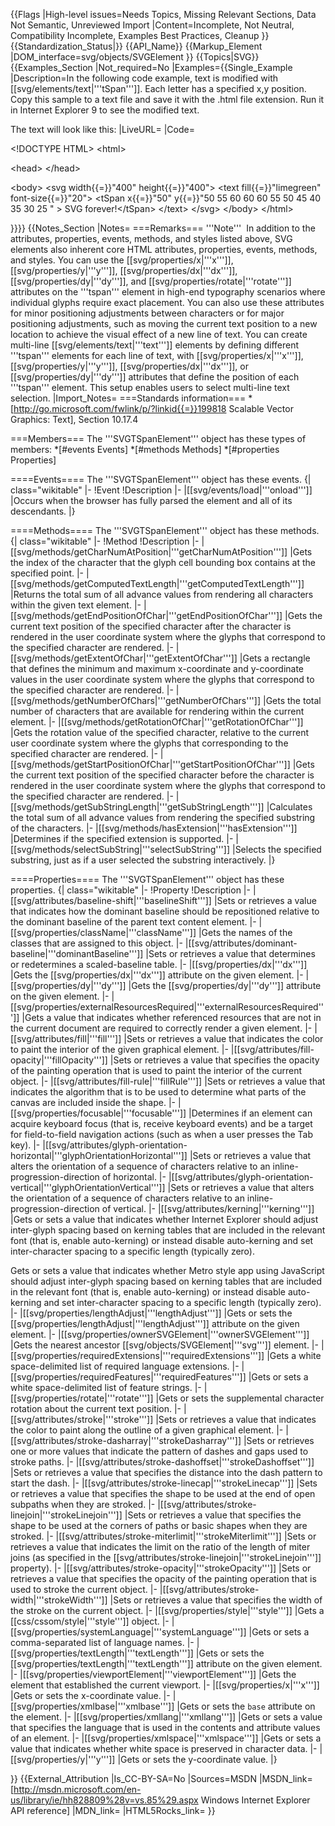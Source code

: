 {{Flags
|High-level issues=Needs Topics, Missing Relevant Sections, Data Not Semantic, Unreviewed Import
|Content=Incomplete, Not Neutral, Compatibility Incomplete, Examples Best Practices, Cleanup
}}
{{Standardization_Status|}}
{{API_Name}}
{{Markup_Element
|DOM_interface=svg/objects/SVGElement
}}
{{Topics|SVG}}
{{Examples_Section
|Not_required=No
|Examples={{Single_Example
|Description=In the following code example, text is modified with [[svg/elements/text|'''tSpan''']]. Each letter has a specified x,y position.
Copy this sample to a text file and save it with the .html file extension. Run it in Internet Explorer 9 to see the modified text.

The text will look like this:
|LiveURL=
|Code=

&lt;!DOCTYPE HTML&gt;
&lt;html&gt;
	
  &lt;head&gt;
  &lt;/head&gt;
	
  &lt;body&gt;
    &lt;svg width{{=}}"400" height{{=}}"400"&gt;
      &lt;text fill{{=}}"limegreen" font-size{{=}}"20"&gt;
        &lt;tSpan x{{=}}"50" y{{=}}"50 55 60 60 60 55 50 45 40 35 30 25 " &gt;
					SVG forever!&lt;/tSpan&gt;
      &lt;/text&gt;
    &lt;/svg&gt;
  &lt;/body&gt;
&lt;/html&gt;
	
}}}}
{{Notes_Section
|Notes=
===Remarks===
'''Note'''  In addition to the attributes, properties, events, methods, and styles listed above, SVG elements also inherent core HTML attributes, properties, events, methods, and styles.
You can use the [[svg/properties/x|'''x''']], [[svg/properties/y|'''y''']], [[svg/properties/dx|'''dx''']], [[svg/properties/dy|'''dy''']], and [[svg/properties/rotate|'''rotate''']]  attributes on the '''tspan''' element  in high-end typography scenarios where individual glyphs require exact placement. You can also use these attributes  for minor positioning adjustments between characters or for major positioning adjustments, such as moving the current text position  to a new location to achieve the visual effect of a new line of text.
You can create multi-line [[svg/elements/text|'''text''']]  elements by defining different  '''tspan'''  elements for each line of text, with  [[svg/properties/x|'''x''']], [[svg/properties/y|'''y''']], [[svg/properties/dx|'''dx''']], or [[svg/properties/dy|'''dy''']] attributes that define  the position of each '''tspan''' element. This setup enables users to  select multi-line text selection.
|Import_Notes=
===Standards information===
*[http://go.microsoft.com/fwlink/p/?linkid{{=}}199818 Scalable Vector Graphics: Text], Section 10.17.4


===Members===
The '''SVGTSpanElement''' object has these types of members:
*[#events Events]
*[#methods Methods]
*[#properties Properties]


====Events====
The '''SVGTSpanElement''' object has these events.
{| class="wikitable"
|-
!Event
!Description
|-
|[[svg/events/load|'''onload''']]
|Occurs  when the browser has fully parsed the element and all of its descendants.
|}
 

====Methods====
The '''SVGTSpanElement''' object has these methods.
{| class="wikitable"
|-
!Method
!Description
|-
|[[svg/methods/getCharNumAtPosition|'''getCharNumAtPosition''']]
|Gets the index of the character  that  the glyph cell bounding box contains  at the specified point.
|-
|[[svg/methods/getComputedTextLength|'''getComputedTextLength''']]
|Returns the total  sum of all advance values from rendering all characters within the given text element.
|-
|[[svg/methods/getEndPositionOfChar|'''getEndPositionOfChar''']]
|Gets the current text position of the specified character after  the character is rendered in the user coordinate system  where  the glyphs that correspond to the specified character are rendered.
|-
|[[svg/methods/getExtentOfChar|'''getExtentOfChar''']]
|Gets a  rectangle  that defines the minimum and maximum x-coordinate and y-coordinate values in the user coordinate system where the glyphs that correspond to the specified character are rendered.
|-
|[[svg/methods/getNumberOfChars|'''getNumberOfChars''']]
|Gets  the total number of characters that are available for rendering within the current element.
|-
|[[svg/methods/getRotationOfChar|'''getRotationOfChar''']]
|Gets the rotation value of the specified character, relative to the current user coordinate system  where  the glyphs that corresponding to the specified character are rendered.
|-
|[[svg/methods/getStartPositionOfChar|'''getStartPositionOfChar''']]
|Gets  the current text position of the specified character before the character is rendered in the user coordinate system  where the glyphs that correspond to the specified character are rendered.
|-
|[[svg/methods/getSubStringLength|'''getSubStringLength''']]
|Calculates the total sum of all advance values from rendering the specified substring of the characters.
|-
|[[svg/methods/hasExtension|'''hasExtension''']]
|Determines if the specified extension  is supported.
|-
|[[svg/methods/selectSubString|'''selectSubString''']]
|Selects the specified substring,  just as if  a user selected the substring interactively.
|}
 

====Properties====
The '''SVGTSpanElement''' object has these properties.
{| class="wikitable"
|-
!Property
!Description
|-
|[[svg/attributes/baseline-shift|'''baselineShift''']]
|Sets or retrieves a value that indicates how the dominant baseline should be repositioned relative to the dominant baseline of the parent text content element.
|-
|[[svg/properties/className|'''className''']]
|Gets  the names of the classes  that are assigned to this object.
|-
|[[svg/attributes/dominant-baseline|'''dominantBaseline''']]
|Sets or retrieves a value that determines or redetermines a scaled-baseline table.
|-
|[[svg/properties/dx|'''dx''']]
|Gets the [[svg/properties/dx|'''dx''']] attribute on the given element.
|-
|[[svg/properties/dy|'''dy''']]
|Gets the  [[svg/properties/dy|'''dy''']]  attribute on the given element.
|-
|[[svg/properties/externalResourcesRequired|'''externalResourcesRequired''']]
|Gets a value that indicates whether referenced resources that are not in the current document are required to correctly render a given element.
|-
|[[svg/attributes/fill|'''fill''']]
|Sets or retrieves a value that indicates the color to paint the interior of the given graphical element.
|-
|[[svg/attributes/fill-opacity|'''fillOpacity''']]
|Sets or retrieves a value that specifies the opacity of the painting operation that is used to paint the interior of the current object.
|-
|[[svg/attributes/fill-rule|'''fillRule''']]
|Sets or retrieves a value that indicates the algorithm that is to be used to determine what parts of the canvas are included inside the shape.
|-
|[[svg/properties/focusable|'''focusable''']]
|Determines if an element can acquire keyboard focus (that is, receive keyboard events) and be a target for field-to-field navigation actions (such as when  a user presses  the Tab key).
|-
|[[svg/attributes/glyph-orientation-horizontal|'''glyphOrientationHorizontal''']]
|Sets or retrieves a value that alters the orientation of a sequence of characters relative to an inline-progression-direction  of horizontal.
|-
|[[svg/attributes/glyph-orientation-vertical|'''glyphOrientationVertical''']]
|Sets or retrieves a value that alters the orientation of a sequence of characters relative to an inline-progression-direction of vertical.
|-
|[[svg/attributes/kerning|'''kerning''']]
|Gets or sets a value that indicates whether Internet Explorer should adjust inter-glyph spacing based on kerning tables that are included in the relevant font (that is, enable auto-kerning) or instead disable auto-kerning and set inter-character spacing to a specific length (typically zero).

Gets or sets a value that indicates whether Metro style app using JavaScript should adjust inter-glyph spacing based on kerning tables that are included in the relevant font (that is, enable auto-kerning) or instead disable auto-kerning and set inter-character spacing to a specific length (typically zero).
|-
|[[svg/properties/lengthAdjust|'''lengthAdjust''']]
|Gets or sets the  [[svg/properties/lengthAdjust|'''lengthAdjust''']] attribute on the given element.
|-
|[[svg/properties/ownerSVGElement|'''ownerSVGElement''']]
|Gets the nearest ancestor [[svg/objects/SVGElement|'''svg''']] element.
|-
|[[svg/properties/requiredExtensions|'''requiredExtensions''']]
|Gets a white space-delimited list of required language extensions.
|-
|[[svg/properties/requiredFeatures|'''requiredFeatures''']]
|Gets or sets a white space-delimited list of feature strings.
|-
|[[svg/properties/rotate|'''rotate''']]
|Gets or sets  the supplemental character rotation about the current text position.
|-
|[[svg/attributes/stroke|'''stroke''']]
|Sets or retrieves a value that indicates the color to paint along the outline of a given graphical element.
|-
|[[svg/attributes/stroke-dasharray|'''strokeDasharray''']]
|Sets or retrieves one or more values that indicate the pattern of dashes and gaps used to stroke paths.
|-
|[[svg/attributes/stroke-dashoffset|'''strokeDashoffset''']]
|Sets or retrieves a value that specifies the distance into the dash pattern to start the dash.
|-
|[[svg/attributes/stroke-linecap|'''strokeLinecap''']]
|Sets or retrieves a value that specifies the shape to be used at the end of open subpaths when they are stroked.
|-
|[[svg/attributes/stroke-linejoin|'''strokeLinejoin''']]
|Sets or retrieves a value that specifies the shape to be used at the corners of paths or basic shapes when they are stroked.
|-
|[[svg/attributes/stroke-miterlimit|'''strokeMiterlimit''']]
|Sets or retrieves a value that indicates the limit on the ratio of the length of miter joins (as specified in the [[svg/attributes/stroke-linejoin|'''strokeLinejoin''']] property).
|-
|[[svg/attributes/stroke-opacity|'''strokeOpacity''']]
|Sets or retrieves a value that specifies the opacity of the painting operation that is used to stroke the current object.
|-
|[[svg/attributes/stroke-width|'''strokeWidth''']]
|Sets or retrieves a value that specifies the width of the stroke on the current object.
|-
|[[svg/properties/style|'''style''']]
|Gets a [[css/cssom/style|'''style''']] object.
|-
|[[svg/properties/systemLanguage|'''systemLanguage''']]
|Gets or sets a comma-separated list of language names.
|-
|[[svg/properties/textLength|'''textLength''']]
|Gets or sets the  [[svg/properties/textLength|'''textLength''']] attribute on the given element.
|-
|[[svg/properties/viewportElement|'''viewportElement''']]
|Gets the element that established the current viewport.
|-
|[[svg/properties/x|'''x''']]
|Gets or sets the x-coordinate value.
|-
|[[svg/properties/xmlbase|'''xmlbase''']]
|Gets or sets the <code>base</code> attribute on the element.
|-
|[[svg/properties/xmllang|'''xmllang''']]
|Gets or sets a value that specifies the language that is used in the contents and attribute values of an element.
|-
|[[svg/properties/xmlspace|'''xmlspace''']]
|Gets or sets a value that indicates whether white space is preserved in character data.
|-
|[[svg/properties/y|'''y''']]
|Gets or sets the y-coordinate value.
|}
 

}}
{{External_Attribution
|Is_CC-BY-SA=No
|Sources=MSDN
|MSDN_link=[http://msdn.microsoft.com/en-us/library/ie/hh828809%28v=vs.85%29.aspx Windows Internet Explorer API reference]
|MDN_link=
|HTML5Rocks_link=
}}